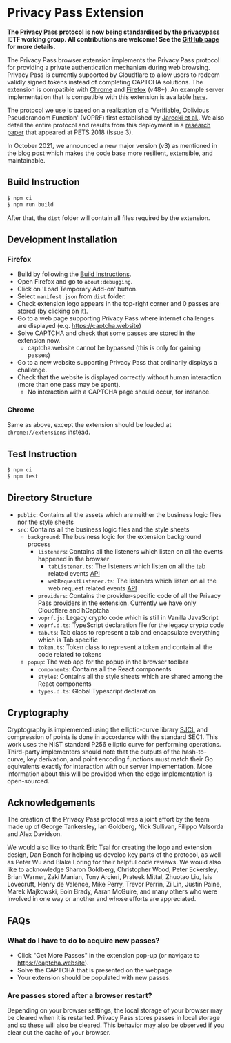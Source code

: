 # Privacy Pass Extension

**The Privacy Pass protocol is now being standardised by the
[privacypass](https://datatracker.ietf.org/wg/privacypass/about/) IETF
working group. All contributions are welcome! See the [GitHub
page](https://github.com/ietf-wg-privacypass) for more details.**

The Privacy Pass browser extension implements the Privacy Pass protocol
for providing a private authentication mechanism during web browsing.
Privacy Pass is currently supported by Cloudflare to allow users to
redeem validly signed tokens instead of completing CAPTCHA solutions.
The extension is compatible with
[Chrome](https://chrome.google.com/webstore/detail/privacy-pass/ajhmfdgkijocedmfjonnpjfojldioehi)
and
[Firefox](https://addons.mozilla.org/en-US/firefox/addon/privacy-pass/)
(v48+). An example server implementation that is compatible with this
extension is available
[here](https://github.com/privacypass/challenge-bypass-server).

The protocol we use is based on a realization of a 'Verifiable,
Oblivious Pseudorandom Function' (VOPRF) first established by [Jarecki
et al.](https://eprint.iacr.org/2014/650.pdf). We
also detail the entire protocol and results from this deployment in a
[research
paper](https://content.sciendo.com/view/journals/popets/2018/3/article-p164.xml)
that appeared at PETS 2018 (Issue 3).

In October 2021, we announced a new major version (v3) as mentioned in the
[blog post](https://blog.cloudflare.com/privacy-pass-v3) which makes the code
base more resilient, extensible, and maintainable.

## Build Instruction

```sh
$ npm ci
$ npm run build
```

After that, the `dist` folder will contain all files required by the extension.

## Development Installation

### Firefox

-   Build by following the [Build Instructions](#build-instructions).
-   Open Firefox and go to `about:debugging`.
-   Click on 'Load Temporary Add-on' button.
-   Select `manifest.json` from `dist` folder.
-   Check extension logo appears in the top-right corner and 0 passes
    are stored (by clicking on it).
-   Go to a web page supporting Privacy Pass where internet challenges
    are   displayed (e.g. <https://captcha.website>)
-   Solve CAPTCHA and check that some passes are stored in the extension
    now.
    -   captcha.website cannot be bypassed (this is only for gaining
        passes)
-   Go to a new website supporting Privacy Pass that ordinarily displays
    a challenge.
-   Check that the website is displayed correctly without human
    interaction (more than one pass may be spent).
    -   No interaction with a CAPTCHA page should occur, for instance.

### Chrome

Same as above, except the extension should be loaded at
`chrome://extensions` instead.

## Test Instruction
```sh
$ npm ci
$ npm test
```

## Directory Structure

- `public`: Contains all the assets which are neither the business logic files nor the style sheets
- `src`: Contains all the business logic files and the style sheets
  - `background`: The business logic for the extension background process
      - `listeners`: Contains all the listeners which listen on all the events happened in the browser
          - `tabListener.ts`: The listeners which listen on all the tab related events [API](https://developer.chrome.com/docs/extensions/reference/tabs/)
          - `webRequestListener.ts`: The listeners which listen on all the web request related events [API](https://developer.chrome.com/docs/extensions/reference/webRequest/)
      - `providers`: Contains the provider-specific code of all the Privacy Pass providers in the extension. Currently we have only Cloudflare and hCaptcha
      - `voprf.js`: Legacy crypto code which is still in Vanilla JavaScript
      - `voprf.d.ts`: TypeScript declaration file for the legacy crypto code
      - `tab.ts`: Tab class to represent a tab and encapsulate everything which is Tab specific
      - `token.ts`: Token class to represent a token and contain all the code related to tokens
  - `popup`: The web app for the popup in the browser toolbar
      - `components`: Contains all the React components
      - `styles`: Contains all the style sheets which are shared among the React components
      - `types.d.ts`: Global Typescript declaration

## Cryptography

Cryptography is implemented using the elliptic-curve library
[SJCL](https://github.com/bitwiseshiftleft/sjcl) and compression of
points is done in accordance with the standard SEC1. This work uses the
NIST standard P256 elliptic curve for performing operations. Third-party
implementers should note that the outputs of the hash-to-curve, key
derivation, and point encoding functions must match their Go equivalents
exactly for interaction with our server implementation. More information
about this will be provided when the edge implementation is
open-sourced.

## Acknowledgements

The creation of the Privacy Pass protocol was a joint effort by the team
made up of George Tankersley, Ian Goldberg, Nick Sullivan, Filippo
Valsorda and Alex Davidson.

We would also like to thank Eric Tsai for creating the logo and
extension design, Dan Boneh for helping us develop key parts of the
protocol, as well as Peter Wu and Blake Loring for their helpful code
reviews. We would also like to acknowledge Sharon Goldberg, Christopher
Wood, Peter Eckersley, Brian Warner, Zaki Manian, Tony Arcieri, Prateek
Mittal, Zhuotao Liu, Isis Lovecruft, Henry de Valence, Mike Perry,
Trevor Perrin, Zi Lin, Justin Paine, Marek Majkowski, Eoin Brady, Aaran
McGuire, and many others who were involved in one way or another and
whose efforts are appreciated.

## FAQs

### What do I have to do to acquire new passes?

*   Click "Get More Passes" in the extension pop-up (or navigate to
    <https://captcha.website>).
*   Solve the CAPTCHA that is presented on the webpage
*   Your extension should be populated with new passes.

### Are passes stored after a browser restart?

Depending on your browser settings, the local storage of your browser
may be cleared when it is restarted. Privacy Pass stores passes in local
storage and so these will also be cleared. This behavior may also be
observed if you clear out the cache of your browser.
